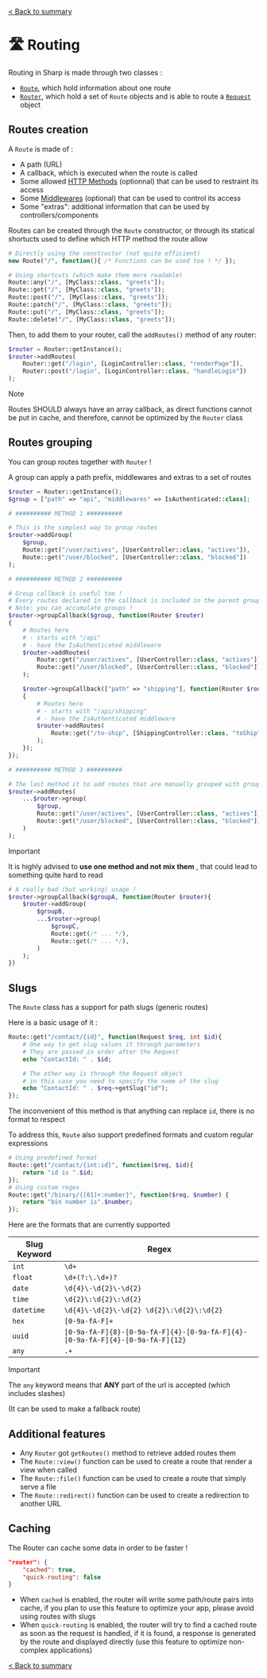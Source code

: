 [< Back to summary](../README.md)

# 🛣️ Routing

Routing in Sharp is made through two classes :
- [`Route`](../../Classes/Web/Route.php), which hold information about one route
- [`Router`](../../Classes/Web/Router.php), which hold a set of `Route` objects and is able to route a [`Request`](../../Classes/Http/Request.php) object

## Routes creation

A `Route` is made of :
- A path (URL)
- A callback, which is executed when the route is called
- Some allowed [HTTP Methods](https://developer.mozilla.org/en-US/docs/Web/HTTP/Methods) (optionnal) that can be used to restraint its access
- Some [Middlewares](./middlewares.md) (optional) that can be used to control its access
- Some "extras": additional information that can be used by controllers/components

Routes can be created through the `Route` constructor, or
through its statical shortucts used to define which HTTP method the route allow

```php
# Directly using the constructor (not quite efficient)
new Route("/", function(){ /* Functions can be used too ! */ });

# Using shortcuts (which make them more readable)
Route::any("/", [MyClass::class, "greets"]);
Route::get("/", [MyClass::class, "greets"]);
Route::post("/", [MyClass::class, "greets"]);
Route::patch("/", [MyClass::class, "greets"]);
Route::put("/", [MyClass::class, "greets"]);
Route::delete("/", [MyClass::class, "greets"]);

```

Then, to add them to your router, call the `addRoutes()` method of any router:
```php
$router = Router::getInstance();
$router->addRoutes(
    Router::get("/login", [LoginController::class, "renderPage"]),
    Router::post("/login", [LoginController::class, "handleLogin"])
);
```

> [!NOTE]
> Routes SHOULD always have an array callback, as direct functions cannot be put in cache, and therefore, cannot be optimized by the `Router` class


## Routes grouping

You can group routes together with `Router` !

A group can apply a path prefix, middlewares and extras to a set of routes

```php
$router = Router::getInstance();
$group = ["path" => "api", "middlewares" => IsAuthenticated::class];

# ########## METHOD 1 ##########

# This is the simplest way to group routes
$router->addGroup(
    $group,
    Route::get("/user/actives", [UserController::class, "actives"]),
    Route::get("/user/blocked", [UserController::class, "blocked"])
);

# ########## METHOD 2 ##########

# Group callback is useful too !
# Every routes declared in the callback is included in the parent group
# Note: you can accumulate groups !
$router->groupCallback($group, function(Router $router)
{
    # Routes here
    # - starts with "/api"
    # - have the IsAuthenticated middleware
    $router->addRoutes(
        Route::get("/user/actives", [UserController::class, "actives"]),
        Route::get("/user/blocked", [UserController::class, "blocked"])
    );

    $router->groupCallback(["path" => "shipping"], function(Router $router)
    {
        # Routes here
        # - starts with "/api/shipping"
        # - have the IsAuthenticated middleware
        $router->addRoutes(
            Route::get("/to-ship", [ShippingController::class, "toShip"])
        );
    });
});

# ########## METHOD 3 ##########

# The last method it to add routes that are manually grouped with group()
$router->addRoutes(
    ...$router->group(
        $group,
        Route::get("/user/actives", [UserController::class, "actives"]),
        Route::get("/user/blocked", [UserController::class, "blocked"])
    )
);
```

> [!IMPORTANT]
> It is highly advised to **use one method and not mix them** , that could lead to something quite hard to read


```php
# A really bad (but working) usage !
$router->groupCallback($groupA, function(Router $router){
    $router->addGroup(
        $groupB,
        ...$router->group(
            $groupC,
            Route::get(/* ... */),
            Route::get(/* ... */),
        )
    );
})
```

## Slugs

The `Route` class has a support for path slugs (generic routes)

Here is a basic usage of it :
```php
Route::get("/contact/{id}", function(Request $req, int $id){
    # One way to get slug values it through parameters
    # They are passed in order after the Request
    echo "ContactId: " . $id;

    # The other way is through the Request object
    # in this case you need to specify the name of the slug
    echo "ContactId: " . $req->getSlug("id");
});
```

The inconvenient of this method is that anything can replace `id`, there is no
format to respect

To address this, `Route` also support predefined formats and custom regular expressions
```php
# Using predefined format
Route::get("/contact/{int:id}", function($req, $id){
    return "id is ".$id;
});
# Using custom regex
Route::get("/binary/{[01]+:number}", function($req, $number) {
    return "bin number is".$number;
});
```

Here are the formats that are currently supported

| Slug Keyword | Regex                                                                         |
|--------------|-------------------------------------------------------------------------------|
| `int`        | `\d+`                                                                         |
| `float`      | `\d+(?:\.\d+)?`                                                               |
| `date`       | `\d{4}\-\d{2}\-\d{2}`                                                         |
| `time`       | `\d{2}\:\d{2}\:\d{2}`                                                         |
| `datetime`   | `\d{4}\-\d{2}\-\d{2} \d{2}\:\d{2}\:\d{2}`                                     |
| `hex`        | `[0-9a-fA-F]+`                                                                |
| `uuid`       | `[0-9a-fA-F]{8}-[0-9a-fA-F]{4}-[0-9a-fA-F]{4}-[0-9a-fA-F]{4}-[0-9a-fA-F]{12}` |
| `any`        | `.+`                                                                          |


> [!IMPORTANT]
> The `any` keyword means that **ANY** part of the url is accepted (which includes slashes)
>
> (It can be used to make a fallback route)

## Additional features

- Any `Router` got `getRoutes()` method to retrieve added routes them
- The `Route::view()` function can be used to create a route that render a view when called
- The `Route::file()` function can be used to create a route that simply serve a file
- The `Route::redirect()` function can be used to create a redirection to another URL

## Caching

The Router can cache some data in order to be faster !

```json
"router": {
    "cached": true,
    "quick-routing": false
}
```

- When `cached` is enabled, the router will write some path/route pairs into cache, if you plan to use this feature to optimize your app,
please avoid using routes with slugs
- When `quick-routing` is enabled, the router will try to find a cached route as soon as the request is handled, if it is found, a
response is generated by the route and displayed directly (use this feature to optimize non-complex applications)

[< Back to summary](../README.md)